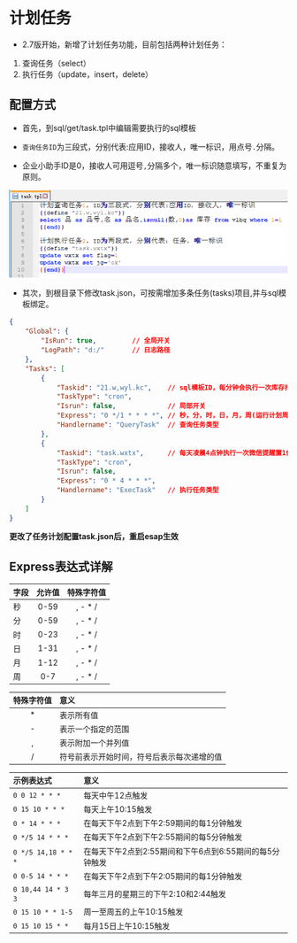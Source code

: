 # 计划任务
* 2.7版开始，新增了计划任务功能，目前包括两种计划任务：

 1. 查询任务（select）
 2. 执行任务（update，insert，delete）

## 配置方式
* 首先，到sql/get/task.tpl中编辑需要执行的sql模板

* `查询任务ID`为三段式，分别代表:应用ID，接收人，唯一标识，用点号`.`分隔。

* 企业小助手ID是0，接收人可用逗号`,`分隔多个，唯一标识随意填写，不重复为原则。

![](./img/task-1.png)

* 其次，到根目录下修改task.json，可按需增加多条任务(tasks)项目,并与sql模板绑定。

```json
{
	"Global": {
		"IsRun": true,         // 全局开关
		"LogPath": "d:/"       // 日志路径
	},
	"Tasks": [
		{
			"Taskid": "21.w,wyl.kc",    // sql模板ID，每分钟会执行一次库存扫描并通过应用(ID=21)发微信消息送给用户`w,wyl`；
			"TaskType": "cron",			
			"Isrun": false,				// 局部开关
			"Express": "0 */1 * * * *", // 秒，分，时，日，月，周(运行计划周期)
			"Handlername": "QueryTask"	// 查询任务类型
		},
		{
			"Taskid": "task.wxtx",		// 每天凌晨4点钟执行一次微信提醒置1任务，即忽略所有未发送成功的提醒。
			"TaskType": "cron",
			"Isrun": false,
			"Express": "0 * 4 * * *",
			"Handlername": "ExecTask"	// 执行任务类型	
		}
	]
}
```

**更改了任务计划配置task.json后，重启esap生效**


## Express表达式详解
|字段|允许值|特殊字符值|
|:----|:--:|:--:|
|秒|0-59|, - * /|
|分|0-59|, - * /|
|时|0-23|, - * /|
|日|1-31|, - * /|
|月|1-12|, - * /|
|周|0-7|, - * /|

|特殊字符值|意义|
|:----:|:--|
|*   | 表示所有值|
|-   | 表示一个指定的范围|
|,   | 表示附加一个并列值|
|/   | 符号前表示开始时间，符号后表示每次递增的值|

|示例表达式|意义|
|:----|:--|
|`0 0 12 * * *` |   每天中午12点触发|
|`0 15 10 * * *` |   每天上午10:15触发|
|`0 * 14 * * *` |   在每天下午2点到下午2:59期间的每1分钟触发|
|`0 */5 14 * * *` |   在每天下午2点到下午2:55期间的每5分钟触发|
|`0 */5 14,18 * * *` |   在每天下午2点到2:55期间和下午6点到6:55期间的每5分钟触发|
|`0 0-5 14 * * *` |   在每天下午2点到下午2:05期间的每1分钟触发|
|`0 10,44 14 * 3 3` |   每年三月的星期三的下午2:10和2:44触发|
|`0 15 10 * * 1-5` |   周一至周五的上午10:15触发|
|`0 15 10 15 * *` |   每月15日上午10:15触发|
